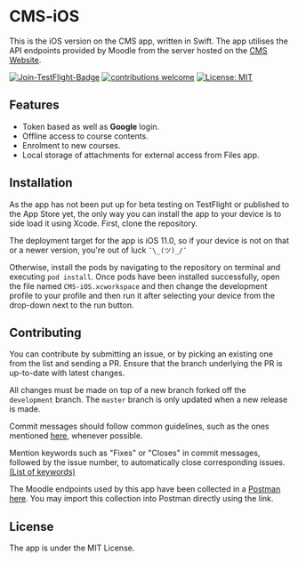 # CMS-iOS

This is the iOS version on the CMS app, written in Swift. The app utilises the API endpoints provided by Moodle from the server hosted on the [CMS Website](https://td.bits-hyderabad.ac.in/moodle/).  
  
[![Join-TestFlight-Badge](https://img.shields.io/badge/Join-TestFlight-blue.svg)](https://testflight.apple.com/join/WPHI9na4) 
[![contributions welcome](https://img.shields.io/badge/contributions-welcome-brightgreen.svg?style=flat)](https://github.com/dwyl/esta/issues)
[![License: MIT](https://img.shields.io/badge/License-MIT-yellow.svg)](https://opensource.org/licenses/MIT)

## Features

- Token based as well as **Google** login.
- Offline access to course contents.
- Enrolment to new courses.
- Local storage of attachments for external access from Files app.

## Installation

As the app has not been put up for beta testing on TestFlight or published to the App Store yet, the only way you can install the app to your device is to side load it using Xcode. First, clone the repository.

The deployment target for the app is iOS 11.0, so if your device is not on that or a newer version, you're out of luck `¯\_(ツ)_/¯` 

Otherwise, install the pods by navigating to the repository on terminal and executing `pod install`. Once pods have been installed successfully, open the file named `CMS-iOS.xcworkspace` and then change the development profile to your profile and then run it after selecting your device from the drop-down next to the run button.

## Contributing

You can contribute by submitting an issue, or by picking an existing one from the list and sending a PR. Ensure that the branch underlying the PR is up-to-date with latest changes.

All changes must be made on top of a new branch forked off the `development` branch. The `master` branch is only updated when a new release is made.

Commit messages should follow common guidelines, such as the ones mentioned [here](https://chris.beams.io/posts/git-commit/), whenever possible.

Mention keywords such as "Fixes" or "Closes" in commit messages, followed by the issue number, to automatically close corresponding issues. [(List of keywords)](https://help.github.com/articles/closing-issues-using-keywords/)

The Moodle endpoints used by this app have been collected in a [Postman](https://getpostman.com") [here](https://www.getpostman.com/collections/207390c4552febe4e393). You may import this collection into Postman directly using the link. 
## License

The app is under the MIT License.
